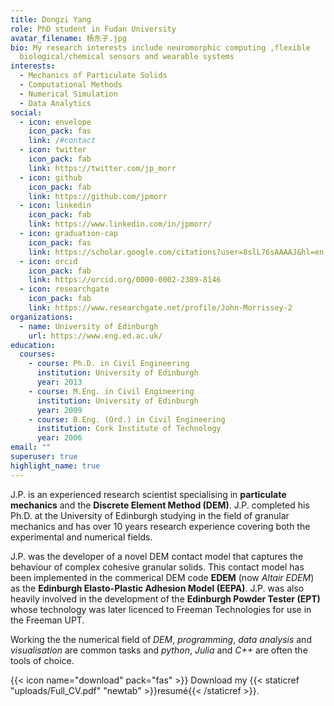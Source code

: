```yaml
---
title: Dongzi Yang
role: PhD student in Fudan University
avatar_filename: 杨东子.jpg
bio: My research interests include neuromorphic computing ,flexible
  biological/chemical sensors and wearable systems
interests:
  - Mechanics of Particulate Solids
  - Computational Methods
  - Numerical Simulation
  - Data Analytics
social:
  - icon: envelope
    icon_pack: fas
    link: /#contact
  - icon: twitter
    icon_pack: fab
    link: https://twitter.com/jp_morr
  - icon: github
    icon_pack: fab
    link: https://github.com/jpmorr
  - icon: linkedin
    icon_pack: fab
    link: https://www.linkedin.com/in/jpmorr/
  - icon: graduation-cap
    icon_pack: fas
    link: https://scholar.google.com/citations?user=8slL76sAAAAJ&hl=en
  - icon: orcid
    icon_pack: fab
    link: https://orcid.org/0000-0002-2389-8146
  - icon: researchgate
    icon_pack: fab
    link: https://www.researchgate.net/profile/John-Morrissey-2
organizations:
  - name: University of Edinburgh
    url: https://www.eng.ed.ac.uk/
education:
  courses:
    - course: Ph.D. in Civil Engineering
      institution: University of Edinburgh
      year: 2013
    - course: M.Eng. in Civil Engineering
      institution: University of Edinburgh
      year: 2009
    - course: B.Eng. (Ord.) in Civil Engineering
      institution: Cork Institute of Technology
      year: 2006
email: ""
superuser: true
highlight_name: true
---
```


J.P. is an experienced research scientist specialising in **particulate mechanics** and the **Discrete Element Method (DEM)**. J.P. completed his Ph.D. at the University of Edinburgh studying in the field of granular mechanics and has over 10 years research experience covering both the experimental and numerical fields.   

J.P. was the developer of a novel DEM contact model that captures the behaviour of complex cohesive granular solids. 
This contact model has been implemented in the commerical DEM code **EDEM** (now *Altair EDEM*) as the **Edinburgh Elasto-Plastic Adhesion Model (EEPA)**.
J.P. was also heavily involved in the development of the **Edinburgh Powder Tester (EPT)** whose technology was later licenced to Freeman Technologies for use in the Freeman UPT. 

Working the the numerical field of *DEM*, *programming*, *data analysis* and *visualisation* are common tasks and *python*, *Julia* and *C++* are often the tools of choice. 


{{< icon name="download" pack="fas" >}} Download my {{< staticref "uploads/Full_CV.pdf" "newtab" >}}resumé{{< /staticref >}}.
